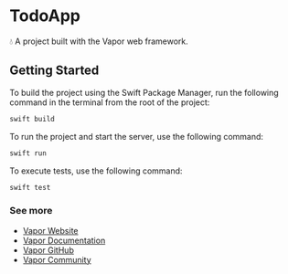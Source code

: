 # TodoApp

💧 A project built with the Vapor web framework.

## Getting Started

To build the project using the Swift Package Manager, run the following command in the terminal from the root of the project:

```bash
swift build
```

To run the project and start the server, use the following command:

```bash
swift run
```

To execute tests, use the following command:

```bash
swift test
```

### See more

- [Vapor Website](https://vapor.codes)
- [Vapor Documentation](https://docs.vapor.codes)
- [Vapor GitHub](https://github.com/vapor)
- [Vapor Community](https://github.com/vapor-community)
